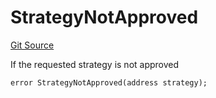 # StrategyNotApproved
[Git Source](https://github.com/FloorDAO/floor-v2/blob/537a38ba21fa97b6f7763cc3c1b0ee2a21e56857/src/contracts/utils/Errors.sol)

If the requested strategy is not approved


```solidity
error StrategyNotApproved(address strategy);
```

